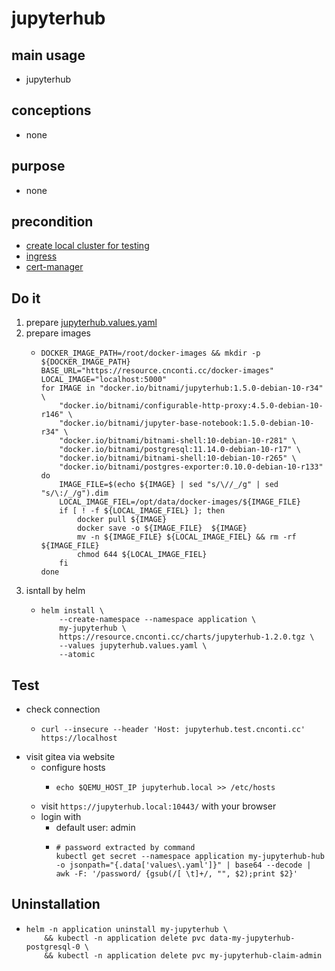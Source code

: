 # jupyterhub

## main usage
* jupyterhub

## conceptions
* none

## purpose
* none

## precondition
* [create local cluster for testing](../resources/local.cluster.for.testing.md)
* [ingress](../basic/ingress.nginx.md)
* [cert-manager](../basic/cert.manager.md)

## Do it
1. prepare [jupyterhub.values.yaml](resources/jupyterhub.values.uaml)
2. prepare images
    * ```shell
      DOCKER_IMAGE_PATH=/root/docker-images && mkdir -p ${DOCKER_IMAGE_PATH}
      BASE_URL="https://resource.cnconti.cc/docker-images"
      LOCAL_IMAGE="localhost:5000"
      for IMAGE in "docker.io/bitnami/jupyterhub:1.5.0-debian-10-r34" \
          "docker.io/bitnami/configurable-http-proxy:4.5.0-debian-10-r146" \
          "docker.io/bitnami/jupyter-base-notebook:1.5.0-debian-10-r34" \
          "docker.io/bitnami/bitnami-shell:10-debian-10-r281" \
          "docker.io/bitnami/postgresql:11.14.0-debian-10-r17" \
          "docker.io/bitnami/bitnami-shell:10-debian-10-r265" \
          "docker.io/bitnami/postgres-exporter:0.10.0-debian-10-r133"
      do
          IMAGE_FILE=$(echo ${IMAGE} | sed "s/\//_/g" | sed "s/\:/_/g").dim
          LOCAL_IMAGE_FIEL=/opt/data/docker-images/${IMAGE_FILE}
          if [ ! -f ${LOCAL_IMAGE_FIEL} ]; then
              docker pull ${IMAGE}
              docker save -o ${IMAGE_FILE}  ${IMAGE}
              mv -n ${IMAGE_FILE} ${LOCAL_IMAGE_FIEL} && rm -rf ${IMAGE_FILE}
              chmod 644 ${LOCAL_IMAGE_FIEL}
          fi
      done 
      ```
3. isntall by helm
    * ```shell
      helm install \
          --create-namespace --namespace application \
          my-jupyterhub \
          https://resource.cnconti.cc/charts/jupyterhub-1.2.0.tgz \
          --values jupyterhub.values.yaml \
          --atomic
      ```

## Test

* check connection
  * ```shell
    curl --insecure --header 'Host: jupyterhub.test.cnconti.cc' https://localhost
    ```
* visit gitea via website
   - configure hosts
     - ```shell
       echo $QEMU_HOST_IP jupyterhub.local >> /etc/hosts
       ```
   - visit `https://jupyterhub.local:10443/` with your browser
   - login with
     - default user: admin
     * ```shell
       # password extracted by command
       kubectl get secret --namespace application my-jupyterhub-hub -o jsonpath="{.data['values\.yaml']}" | base64 --decode | awk -F: '/password/ {gsub(/[ \t]+/, "", $2);print $2}'
       ```

## Uninstallation
* ```shell
  helm -n application uninstall my-jupyterhub \
      && kubectl -n application delete pvc data-my-jupyterhub-postgresql-0 \
      && kubectl -n application delete pvc my-jupyterhub-claim-admin
  ```